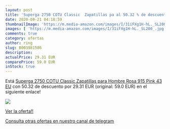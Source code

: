 ```yaml
---
layout: post
title: 'Superga 2750 COTU Classic  Zapatillas pa al 50.32 % de descuento'
date: 2020-09-21 04:18:59
thumbnailImage: 'https://m.media-amazon.com/images/I/31iFXg1H-hL._SL200_.jpg'
images: [ 'https://m.media-amazon.com/images/I/31iFXg1H-hL._SL200_.jpg' ]
comments: true
category: ofertas
author: ring
slug: B003981586
description:
actualPrice: 29.31 EUR
comparePrice: 59.0 EUR
inStock: true
---
```


Está [Superga 2750 COTU Classic  Zapatillas para Hombre  Rosa  915 Pink   43 EU](https://www.amazon.com/dp/B003981586/?tag=redken08-20) con 50.32 de descuento por 29.31 EUR (original: 59.0 EUR) en el siguiente enlace!

[![](https://m.media-amazon.com/images/I/31iFXg1H-hL._SL200_.jpg)](https://www.amazon.com/dp/B003981586/?tag=redken08-20)

[Ver la oferta!!](https://www.amazon.com/dp/B003981586/?tag=redken08-20)

[Consulta otras ofertas en nuestro canal de telegram](https://t.me/s/ofertas25)
